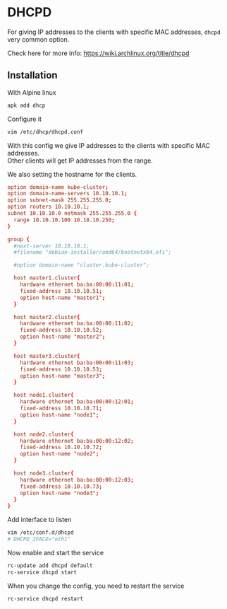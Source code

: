 # DHCPD

For giving IP addresses to the clients with specific MAC addresses, `dhcpd` very common option.

Check here for more info: https://wiki.archlinux.org/title/dhcpd

## Installation

With Alpine linux

```sh
apk add dhcp
```

Configure it

```sh
vim /etc/dhcp/dhcpd.conf
```

With this config we give IP addresses to the clients with specific MAC addresses.  
Other clients will get IP addresses from the range.

We also setting the hostname for the clients.

```conf
option domain-name kube-cluster;
option domain-name-servers 10.10.10.1;
option subnet-mask 255.255.255.0;
option routers 10.10.10.1;
subnet 10.10.10.0 netmask 255.255.255.0 {
  range 10.10.10.100 10.10.10.250;
}

group {
  #next-server 10.10.10.1;
  #filename "debian-installer/amd64/bootnetx64.efi";

  #option domain-name "cluster.kube-cluster";

  host master1.cluster{
    hardware ethernet ba:ba:00:00:11:01;
    fixed-address 10.10.10.51;
    option host-name "master1";
  }

  host master2.cluster{
    hardware ethernet ba:ba:00:00:11:02;
    fixed-address 10.10.10.52;
    option host-name "master2";
  }

  host master3.cluster{
    hardware ethernet ba:ba:00:00:11:03;
    fixed-address 10.10.10.53;
    option host-name "master3";
  }

  host node1.cluster{
    hardware ethernet ba:ba:00:00:12:01;
    fixed-address 10.10.10.71;
    option host-name "node1";
  }

  host node2.cluster{
    hardware ethernet ba:ba:00:00:12:02;
    fixed-address 10.10.10.72;
    option host-name "node2";
  }

  host node3.cluster{
    hardware ethernet ba:ba:00:00:12:03;
    fixed-address 10.10.10.73;
    option host-name "node3";
  }
}
```

Add interface to listen

```sh
vim /etc/conf.d/dhcpd
# DHCPD_IFACE="eth1"
```

Now enable and start the service

```sh
rc-update add dhcpd default
rc-service dhcpd start
```

When you change the config, you need to restart the service

```sh
rc-service dhcpd restart
```

